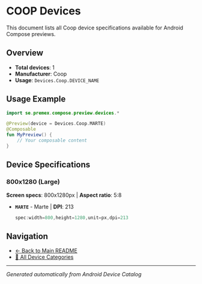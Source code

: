 # COOP Devices

This document lists all Coop device specifications available for Android Compose previews.

## Overview

- **Total devices**: 1
- **Manufacturer**: Coop
- **Usage**: `Devices.Coop.DEVICE_NAME`

## Usage Example

```kotlin
import se.premex.compose.preview.devices.*

@Preview(device = Devices.Coop.MARTE)
@Composable
fun MyPreview() {
    // Your composable content
}
```

## Device Specifications

### 800x1280 (Large)

**Screen specs**: 800x1280px | **Aspect ratio**: 5:8

- **`MARTE`** - Marte | **DPI**: 213
  ```kotlin
  spec:width=800,height=1280,unit=px,dpi=213
  ```

## Navigation

- [← Back to Main README](../../README.md)
- [📱 All Device Categories](../README.md)

---
*Generated automatically from Android Device Catalog*
